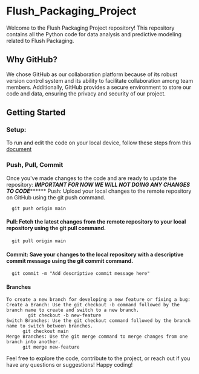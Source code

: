 # Flush_Packaging_Project
Welcome to the Flush Packaging Project repository! This repository contains all the Python code for data analysis and predictive modeling related to Flush Packaging. 

## Why GitHub?
We chose GitHub as our collaboration platform because of its robust version control system and its ability to facilitate collaboration among team members. Additionally, GitHub provides a secure environment to store our code and data, ensuring the privacy and security of our project.

## Getting Started
### Setup: 
To run and edit the code on your local device, follow these steps from this [document](https://docs.google.com/document/d/1zTMOQGAnPSaz7uBCYzDiphldg0oKcxZrmZYTs5IBs1g/edit)

### Push, Pull, Commit
Once you've made changes to the code and are ready to update the repository:
*****IMPORTANT FOR NOW WE WILL NOT DOING ANY CHANGES TO CODE***********
Push: Upload your local changes to the remote repository on GitHub using the git push command.

      git push origin main

 #### Pull: Fetch the latest changes from the remote repository to your local repository using the git pull command.
      git pull origin main
 #### Commit: Save your changes to the local repository with a descriptive commit message using the git commit command.
      git commit -m "Add descriptive commit message here"
 #### Branches
    To create a new branch for developing a new feature or fixing a bug:
    Create a Branch: Use the git checkout -b command followed by the branch name to create and switch to a new branch.
            git checkout -b new-feature
    Switch Branches: Use the git checkout command followed by the branch name to switch between branches.
          git checkout main
    Merge Branches: Use the git merge command to merge changes from one branch into another.
          git merge new-feature
Feel free to explore the code, contribute to the project, or reach out if you have any questions or suggestions! Happy coding!

